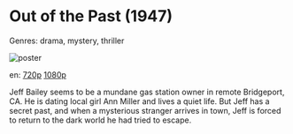 # Out of the Past (1947)

Genres: drama, mystery, thriller

![poster](http://image.tmdb.org/t/p/w500/yAnhMsPxDNjAEhOZ9iNlgU29Zfc.jpg)

en:
  [720p](magnet:?xt=urn:btih:A60DCECA039165A54D55842AF14CE2B63F0135B0&tr=udp://glotorrents.pw:6969/announce&tr=udp://tracker.opentrackr.org:1337/announce&tr=udp://torrent.gresille.org:80/announce&tr=udp://tracker.openbittorrent.com:80&tr=udp://tracker.coppersurfer.tk:6969&tr=udp://tracker.leechers-paradise.org:6969&tr=udp://p4p.arenabg.ch:1337&tr=udp://tracker.internetwarriors.net:1337)
  [1080p](magnet:?xt=urn:btih:3cb61b9e1fd3db90189f6360af5f2fec298cc0b5&dn=Out+of+the+Past+%281947%29+1080p+BrRip+x264+-+YIFY&tr=udp%3A%2F%2Ftracker.openbittorrent.com%3A80%2Fannounce&tr=udp%3A%2F%2Fglotorrents.pw%3A6969%2Fannounce&tr=udp%3A%2F%2Ftracker.openbittorrent.com%3A80%2Fannounce&tr=udp%3A%2F%2Ftracker.opentrackr.org%3A1337%2Fannounce&tr=udp%3A%2F%2Fzer0day.to%3A1337%2Fannounce&tr=udp%3A%2F%2Ftracker.coppersurfer.tk%3A6969%2Fannounce)
  


Jeff Bailey seems to be a mundane gas station owner in remote Bridgeport, CA. He is dating local girl Ann Miller and lives a quiet life. But Jeff has a secret past, and when a mysterious stranger arrives in town, Jeff is forced to return to the dark world he had tried to escape.